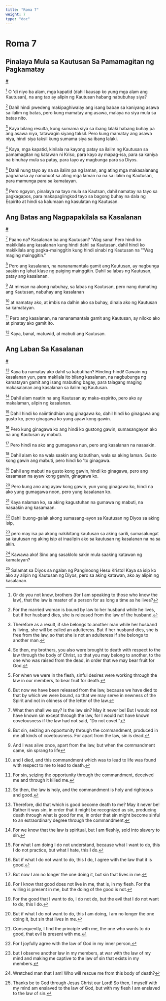 ```yaml
---
title: "Roma 7"
weight: 7
type: "doc"
---
```


# Roma 7

## Pinalaya Mula sa Kautusan Sa Pamamagitan ng Pagkamatay
[#](# "Released from the Law through Death")

[^1] O 'di niyo ba alam, mga kapatid (dahil kausap ko yung mga alam ang Kautusan), na ang tao ay alipin ng Kautusan habang nabubuhay siya?

[^1]: Or do you not know, brothers (for I am speaking to those who know the law), that the law is master of a person for as long a time as he lives?

[^2] Dahil hindi pwedeng makipaghiwalay ang isang babae sa kaniyang asawa sa ilalim ng batas, pero kung mamatay ang asawa, malaya na siya mula sa batas nito.

[^2]: For the married woman is bound by law to her husband while he lives, but if her husband dies, she is released from the law of the husband.

[^3] Kaya bilang resulta, kung sumama siya sa ibang lalaki habang buhay pa ang asawa niya, tatawagin siyang taksil. Pero kung mamatay ang asawa niya, hindi siya taksil kung sumama siya sa ibang lalaki.

[^3]: Therefore as a result, if she belongs to another man while her husband is living, she will be called an adulteress. But if her husband dies, she is free from the law, so that she is not an adulteress if she belongs to another man.

[^4] Kaya, mga kapatid, kinilala na kayong patay sa ilalim ng Kautusan sa pamamagitan ng katawan ni Kriso, para kayo ay mapag-isa, para sa kaniya na binuhay mula sa patay, para tayo ay magbunga para sa Diyos.

[^4]: So then, my brothers, you also were brought to death with respect to the law through the body of Christ, so that you may belong to another, to the one who was raised from the dead, in order that we may bear fruit for God.

[^5] Dahil nung tayo ay na sa ilalim pa ng laman, ang ating mga makasalanang pagnanasa ay nanunuot sa ating mga laman na na sa ilalim ng Kautusan, para mamunga para sa kamatayan.

[^5]: For when we were in the flesh, sinful desires were working through the law in our members, to bear fruit for death.

[^6] Pero ngayon, pinalaya na tayo mula sa Kautsan, dahil namatay na tayo sa pagkagapos, para makapaglingkod tayo sa bagong buhay na dala ng Espirito at hindi sa kalumaan ng kasulatan ng Kautusan.

[^6]: But now we have been released from the law, because we have died to that by which we were bound, so that we may serve in newness of the Spirit and not in oldness of the letter of the law.

## Ang Batas ang Nagpapakilala sa Kasalanan
[#](# "Knowledge of Sin Comes through the Law")

[^7] Paano na? Kasalanan ba ang Kautusan? 'Wag sana! Pero hindi ko makikilala ang kasalanan kung hindi dahil sa Kautusan, dahil hindi ko makikilala ang pagka-mainggitin kung hindi sinabi ng Kautusan na "'Wag maging mainggitin."

[^7]: What then shall we say? Is the law sin? May it never be! But I would not have known sin except through the law, for I would not have known covetousness if the law had not said, “Do not covet.”

[^8] Pero ang kasalanan, na nananamantala gamit ang Kautusan, ay nagbunga saakin ng lahat klase ng paiging mainggitin. Dahil sa labas ng Kautusan, patay ang kasalanan.

[^8]: But sin, seizing an opportunity through the commandment, produced in me all kinds of covetousness. For apart from the law, sin is dead.

[^9] At minsan na akong nabuhay, sa labas ng Kautusan, pero nang dumating ang Kautusan, nabuhay ang kasalanan

[^9]: And I was alive once, apart from the law, but when the commandment came, sin sprang to life

[^10] at namatay ako, at imbis na dalhin ako sa buhay, dinala ako ng Kautusan sa kamatayan.

[^10]: and I died, and this commandment which was to lead to life was found with respect to me to lead to death.

[^11] Pero ang kasalanan, na nananamantala gamit ang Kautusan, ay niloko ako at pinatay ako gamit ito.

[^11]: For sin, seizing the opportunity through the commandment, deceived me and through it killed me.

[^12] Kaya, banal, matuwid, at mabuti ang Kautusan.

[^12]: So then, the law is holy, and the commandment is holy and righteous and good.

## Ang Laban Sa Kasalanan
[#](# "Internal Conflict with Sin")

[^13] Kaya ba namatay ako dahil sa kabutihan? Hinding-hindi! Gawain ng kasalanan yun, para makilala ito bilang kasalanan, na nagbubunga ng kamatayan gamit ang isang mabuting bagay, para talagang maging makasalanan ang kasalanan sa ilalim ng Kautusan.

[^13]: Therefore, did that which is good become death to me? May it never be! Rather it was sin, in order that it might be recognized as sin, producing death through what is good for me, in order that sin might become sinful to an extraordinary degree through the commandment.

[^14] Dahil alam naatin na ang Kautusan ay maka-espirito, pero ako ay makalaman, alipin ng kasalanan.

[^14]: For we know that the law is spiritual, but I am fleshly, sold into slavery to sin.

[^15] Dahil hindi ko naiintindhian ang ginagawa ko, dahil hindi ko ginagawa ang gusto ko, pero ginagawa ko yung ayaw kong gawin.

[^15]: For what I am doing I do not understand, because what I want to do, this I do not practice, but what I hate, this I do.

[^16] Pero kung ginagawa ko ang hindi ko gustong gawin, sumasangayon ako na ang Kautusan ay mabuti.

[^16]: But if what I do not want to do, this I do, I agree with the law that it is good.

[^17] Pero hindi na ako ang gumagawa nun, pero ang kasalanan na nasaakin.

[^17]: But now I am no longer the one doing it, but sin that lives in me.

[^18] Dahil alam ko na wala saakin ang kabutihan, wala sa aking laman. Gusto kong gawin ang mabuti, pero hindi ko 'to ginagawa.

[^18]: For I know that good does not live in me, that is, in my flesh. For the willing is present in me, but the doing of the good is not.

[^19] Dahil ang mabuti na gusto kong gawin, hindi ko ginagawa, pero ang kasamaan na ayaw kong gawin, ginagawa ko.

[^19]: For the good that I want to do, I do not do, but the evil that I do not want to do, this I do.

[^20] Pero kung ano ang ayaw kong gawin, yun yung ginagawa ko, hindi na ako yung gumagawa noon, pero yung kasalanan ko.

[^20]: But if what I do not want to do, this I am doing, I am no longer the one doing it, but sin that lives in me.

[^21] Kaya nalaman ko, sa aking kagustuhan na gumawa ng mabuti, na nasaakin ang kasamaan.

[^21]: Consequently, I find the principle with me, the one who wants to do good, that evil is present with me.

[^22] Dahil buong-galak akong sumasang-ayon sa Kautusan ng Diyos sa aking isip,

[^22]: For I joyfully agree with the law of God in my inner person,

[^23] pero may isa pa akong nakikitang kautusan sa aking sarili, sumasalungat sa kautusan ng aking isip at inaalipin ako sa kautusan ng kasalanan na na sa akin.

[^23]: but I observe another law in my members, at war with the law of my mind and making me captive to the law of sin that exists in my members.

[^24] Kawawa ako! Sino ang sasaklolo sakin mula saaking katawan ng kamatayan?

[^24]: Wretched man that I am! Who will rescue me from this body of death?

[^25] Salamat sa Diyos sa ngalan ng Panginoong Hesu Kristo! Kaya sa isip ko ako ay alipin ng Kautusan ng Diyos, pero sa aking katawan, ako ay alipin ng kasalanan.

[^25]: Thanks be to God through Jesus Christ our Lord! So then, I myself with my mind am enslaved to the law of God, but with my flesh I am enslaved to the law of sin.
